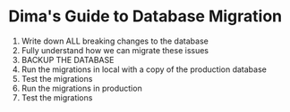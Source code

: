 # Dima's Guide to Database Migration

1. Write down ALL breaking changes to the database
2. Fully understand how we can migrate these issues
3. BACKUP THE DATABASE
4. Run the migrations in local with a copy of the production database
5. Test the migrations
6. Run the migrations in production
7. Test the migrations